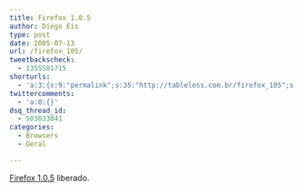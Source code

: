 ```yaml
---
title: Firefox 1.0.5
author: Diego Eis
type: post
date: 2005-07-13
url: /firefox_105/
tweetbackscheck:
  - 1355581715
shorturls:
  - 'a:3:{s:9:"permalink";s:35:"http://tableless.com.br/firefox_105";s:7:"tinyurl";s:26:"http://tinyurl.com/4yb42k3";s:4:"isgd";s:19:"http://is.gd/epoSaX";}'
twittercomments:
  - 'a:0:{}'
dsq_thread_id:
  - 503033041
categories:
  - Browsers
  - Geral

---
```

[Firefox 1.0.5][1] liberado.

 [1]: http://www.mozilla.org/products/firefox/